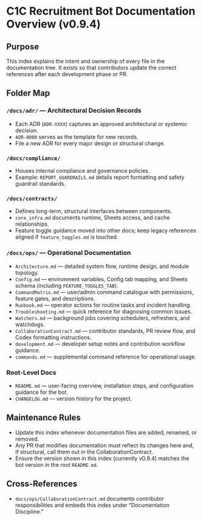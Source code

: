 # C1C Recruitment Bot Documentation Overview (v0.9.4)

## Purpose
This index explains the intent and ownership of every file in the documentation tree.
It exists so that contributors update the correct references after each development phase or PR.

## Folder Map

### `/docs/adr/` — Architectural Decision Records
* Each ADR (`ADR-XXXX`) captures an approved architectural or systemic decision.
* `ADR-0000` serves as the template for new records.
* File a new ADR for every major design or structural change.

### `/docs/compliance/`
* Houses internal compliance and governance policies.
* Example: `REPORT_GUARDRAILS.md` details report formatting and safety guardrail standards.

### `/docs/contracts/`
* Defines long-term, structural interfaces between components.
* `core_infra.md` documents runtime, Sheets access, and cache relationships.
* Feature toggle guidance moved into other docs; keep legacy references aligned if `feature_toggles.md` is touched.

### `/docs/ops/` — Operational Documentation
* `Architecture.md` — detailed system flow, runtime design, and module topology.
* `Config.md` — environment variables, Config tab mapping, and Sheets schema (including `FEATURE_TOGGLES_TAB`).
* `CommandMatrix.md` — user/admin command catalogue with permissions, feature gates, and descriptions.
* `Runbook.md` — operator actions for routine tasks and incident handling.
* `Troubleshooting.md` — quick reference for diagnosing common issues.
* `Watchers.md` — background jobs covering schedulers, refreshers, and watchdogs.
* `CollaborationContract.md` — contributor standards, PR review flow, and Codex formatting instructions.
* `development.md` — developer setup notes and contribution workflow guidance.
* `commands.md` — supplemental command reference for operational usage.

### Root-Level Docs
* `README.md` — user-facing overview, installation steps, and configuration guidance for the bot.
* `CHANGELOG.md` — version history for the project.

## Maintenance Rules
* Update this index whenever documentation files are added, renamed, or removed.
* Any PR that modifies documentation must reflect its changes here and, if structural, call them out in the CollaborationContract.
* Ensure the version shown in this index (currently v0.9.4) matches the bot version in the root `README.md`.

## Cross-References
* `docs/ops/CollaborationContract.md` documents contributor responsibilities and embeds this index under “Documentation Discipline.”
